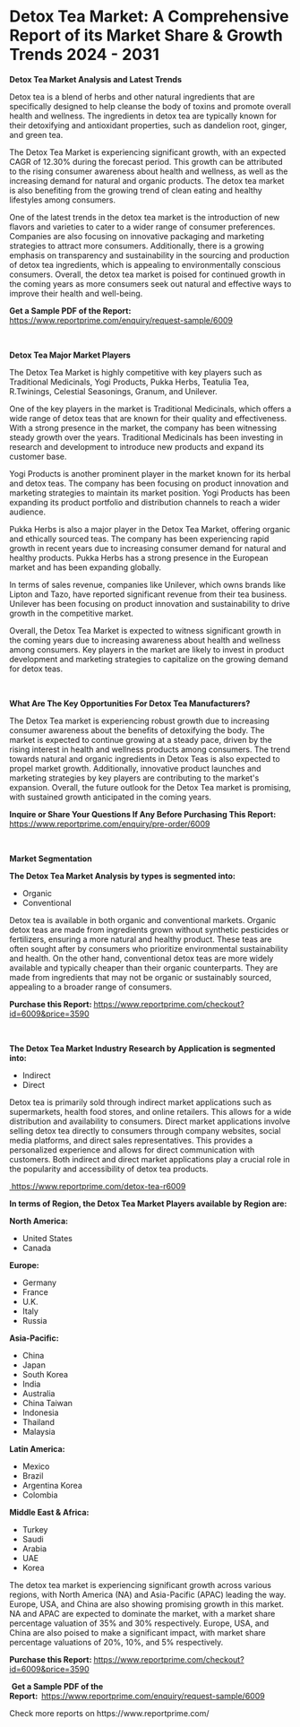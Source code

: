 <p><h1>Detox Tea Market: A Comprehensive Report of its Market Share & Growth Trends 2024 - 2031</h1></p><p><strong>Detox Tea Market Analysis and Latest Trends</strong></p>
<p><p>Detox tea is a blend of herbs and other natural ingredients that are specifically designed to help cleanse the body of toxins and promote overall health and wellness. The ingredients in detox tea are typically known for their detoxifying and antioxidant properties, such as dandelion root, ginger, and green tea.</p><p>The Detox Tea Market is experiencing significant growth, with an expected CAGR of 12.30% during the forecast period. This growth can be attributed to the rising consumer awareness about health and wellness, as well as the increasing demand for natural and organic products. The detox tea market is also benefiting from the growing trend of clean eating and healthy lifestyles among consumers.</p><p>One of the latest trends in the detox tea market is the introduction of new flavors and varieties to cater to a wider range of consumer preferences. Companies are also focusing on innovative packaging and marketing strategies to attract more consumers. Additionally, there is a growing emphasis on transparency and sustainability in the sourcing and production of detox tea ingredients, which is appealing to environmentally conscious consumers. Overall, the detox tea market is poised for continued growth in the coming years as more consumers seek out natural and effective ways to improve their health and well-being.</p></p>
<p><strong>Get a Sample PDF of the Report:&nbsp;</strong> <a href="https://www.reportprime.com/enquiry/request-sample/6009">https://www.reportprime.com/enquiry/request-sample/6009</a></p>
<p>&nbsp;</p>
<p><strong>Detox Tea Major Market Players</strong></p>
<p><p>The Detox Tea Market is highly competitive with key players such as Traditional Medicinals, Yogi Products, Pukka Herbs, Teatulia Tea, R.Twinings, Celestial Seasonings, Granum, and Unilever. </p><p>One of the key players in the market is Traditional Medicinals, which offers a wide range of detox teas that are known for their quality and effectiveness. With a strong presence in the market, the company has been witnessing steady growth over the years. Traditional Medicinals has been investing in research and development to introduce new products and expand its customer base.</p><p>Yogi Products is another prominent player in the market known for its herbal and detox teas. The company has been focusing on product innovation and marketing strategies to maintain its market position. Yogi Products has been expanding its product portfolio and distribution channels to reach a wider audience.</p><p>Pukka Herbs is also a major player in the Detox Tea Market, offering organic and ethically sourced teas. The company has been experiencing rapid growth in recent years due to increasing consumer demand for natural and healthy products. Pukka Herbs has a strong presence in the European market and has been expanding globally.</p><p>In terms of sales revenue, companies like Unilever, which owns brands like Lipton and Tazo, have reported significant revenue from their tea business. Unilever has been focusing on product innovation and sustainability to drive growth in the competitive market.</p><p>Overall, the Detox Tea Market is expected to witness significant growth in the coming years due to increasing awareness about health and wellness among consumers. Key players in the market are likely to invest in product development and marketing strategies to capitalize on the growing demand for detox teas.</p></p>
<p>&nbsp;</p>
<p><strong>What Are The Key Opportunities For Detox Tea Manufacturers?</strong></p>
<p><p>The Detox Tea market is experiencing robust growth due to increasing consumer awareness about the benefits of detoxifying the body. The market is expected to continue growing at a steady pace, driven by the rising interest in health and wellness products among consumers. The trend towards natural and organic ingredients in Detox Teas is also expected to propel market growth. Additionally, innovative product launches and marketing strategies by key players are contributing to the market's expansion. Overall, the future outlook for the Detox Tea market is promising, with sustained growth anticipated in the coming years.</p></p>
<p><strong>Inquire or Share Your Questions If Any Before Purchasing This Report:</strong> <a href="https://www.reportprime.com/enquiry/pre-order/6009">https://www.reportprime.com/enquiry/pre-order/6009</a></p>
<p>&nbsp;</p>
<p><strong>Market Segmentation</strong></p>
<p><strong>The Detox Tea Market Analysis by types is segmented into:</strong></p>
<p><ul><li>Organic</li><li>Conventional</li></ul></p>
<p><p>Detox tea is available in both organic and conventional markets. Organic detox teas are made from ingredients grown without synthetic pesticides or fertilizers, ensuring a more natural and healthy product. These teas are often sought after by consumers who prioritize environmental sustainability and health. On the other hand, conventional detox teas are more widely available and typically cheaper than their organic counterparts. They are made from ingredients that may not be organic or sustainably sourced, appealing to a broader range of consumers.</p></p>
<p><strong>Purchase this Report:&nbsp;</strong><a href="https://www.reportprime.com/checkout?id=6009&price=3590">https://www.reportprime.com/checkout?id=6009&price=3590</a></p>
<p>&nbsp;</p>
<p><strong>The Detox Tea Market Industry Research by Application is segmented into:</strong></p>
<p><ul><li>Indirect</li><li>Direct</li></ul></p>
<p><p>Detox tea is primarily sold through indirect market applications such as supermarkets, health food stores, and online retailers. This allows for a wide distribution and availability to consumers. Direct market applications involve selling detox tea directly to consumers through company websites, social media platforms, and direct sales representatives. This provides a personalized experience and allows for direct communication with customers. Both indirect and direct market applications play a crucial role in the popularity and accessibility of detox tea products.</p></p>
<p><a href="https://www.reportprime.com/detox-tea-r6009">&nbsp;https://www.reportprime.com/detox-tea-r6009</a></p>
<p><strong>In terms of Region, the Detox Tea Market Players available by Region are:</strong></p>
<p>
    <p> <strong> North America: </strong>
        <ul>
            <li>United States</li>
            <li>Canada</li>
        </ul>
        </p> 
    <p> <strong> Europe: </strong>
        <ul>
            <li>Germany</li>
            <li>France</li>
            <li>U.K.</li>
            <li>Italy</li>
            <li>Russia</li>
        </ul>
        </p> 
    <p> <strong> Asia-Pacific: </strong>
        <ul>
            <li>China</li>
            <li>Japan</li>
            <li>South Korea</li>
            <li>India</li>
            <li>Australia</li>
            <li>China Taiwan</li>
            <li>Indonesia</li>
            <li>Thailand</li>
            <li>Malaysia</li>
        </ul>
        </p> 
    <p> <strong> Latin America: </strong>
        <ul>
            <li>Mexico</li>
            <li>Brazil</li>
            <li>Argentina Korea</li>
            <li>Colombia</li>
        </ul>
        </p> 
    <p> <strong> Middle East & Africa: </strong>
        <ul>
            <li>Turkey</li>
            <li>Saudi</li>
            <li>Arabia</li>
            <li>UAE</li>
            <li>Korea</li>
        </ul>
    </p>
    </p>
<p><p>The detox tea market is experiencing significant growth across various regions, with North America (NA) and Asia-Pacific (APAC) leading the way. Europe, USA, and China are also showing promising growth in this market. NA and APAC are expected to dominate the market, with a market share percentage valuation of 35% and 30% respectively. Europe, USA, and China are also poised to make a significant impact, with market share percentage valuations of 20%, 10%, and 5% respectively.</p></p>
<p><strong>Purchase this Report: </strong><a href="https://www.reportprime.com/checkout?id=6009&price=3590">https://www.reportprime.com/checkout?id=6009&price=3590</a></p>
<p>&nbsp;<strong>Get a Sample PDF of the Report:&nbsp;&nbsp;</strong><a href="https://www.reportprime.com/enquiry/request-sample/6009">https://www.reportprime.com/enquiry/request-sample/6009</a></p>
<p><strong></strong></p>
<p>Check more reports on https://www.reportprime.com/</p>